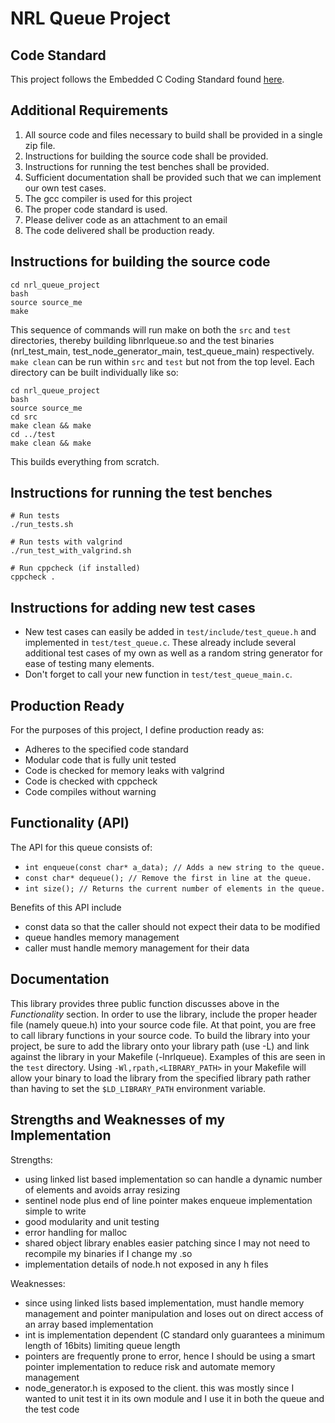 # NRL Queue Project

## Code Standard
This project follows the Embedded C Coding Standard found [here](https://barrgroup.com/sites/default/files/barr_c_coding_standard_2018.pdf).

## Additional Requirements
1. All source code and files necessary to build shall be provided in a single zip file.
2. Instructions for building the source code shall be provided.
3. Instructions for running the test benches shall be provided.
4. Sufficient documentation shall be provided such that we can implement our own test cases.
5. The gcc compiler is used for this project
6. The proper code standard is used.
7. Please deliver code as an attachment to an email
8. The code delivered shall be production ready.


## Instructions for building the source code
```
cd nrl_queue_project
bash
source source_me
make
```
This sequence of commands will run make on both the `src` and `test` directories, thereby building libnrlqueue.so and the test binaries (nrl_test_main, test_node_generator_main, test_queue_main) respectively. `make clean` can be run within `src` and `test` but not from the top level. Each directory can be built individually like so:
```
cd nrl_queue_project
bash
source source_me
cd src
make clean && make
cd ../test
make clean && make
```
This builds everything from scratch.

## Instructions for running the test benches
```
# Run tests
./run_tests.sh

# Run tests with valgrind
./run_test_with_valgrind.sh

# Run cppcheck (if installed)
cppcheck .
```

## Instructions for adding new test cases
* New test cases can easily be added in `test/include/test_queue.h` and implemented in `test/test_queue.c`. These already include several additional test cases of my own as well as a random string generator for ease of testing many elements.
* Don't forget to call your new function in `test/test_queue_main.c`.

## Production Ready
For the purposes of this project, I define production ready as:
* Adheres to the specified code standard
* Modular code that is fully unit tested
* Code is checked for memory leaks with valgrind
* Code is checked with cppcheck
* Code compiles without warning

## Functionality (API)
The API for this queue consists of:
* `int enqueue(const char* a_data); // Adds a new string to the queue.`
* `const char* dequeue(); // Remove the first in line at the queue.`
* `int size(); // Returns the current number of elements in the queue.`

Benefits of this API include
* const data so that the caller should not expect their data to be modified
* queue handles memory management
* caller must handle memory management for their data

## Documentation
This library provides three public function discusses above in the _Functionality_ section. In order to use the library, include the proper header file (namely queue.h) into your source code file. At that point, you are free to call library functions in your source code. To build the library into your project, be sure to add the library onto your library path (use -L) and link against the library in your Makefile (-lnrlqueue). Examples of this are seen in the `test` directory. Using `-Wl,rpath,<LIBRARY_PATH>` in your Makefile will allow your binary to load the library from the specified library path rather than having to set the `$LD_LIBRARY_PATH` environment variable.

## Strengths and Weaknesses of my Implementation
Strengths:
* using linked list based implementation so can handle a dynamic number of elements and avoids array resizing
* sentinel node plus end of line pointer makes enqueue implementation simple to write
* good modularity and unit testing
* error handling for malloc
* shared object library enables easier patching since I may not need to recompile my binaries if I change my .so
* implementation details of node.h not exposed in any h files

Weaknesses:
* since using linked lists based implementation, must handle memory management and pointer manipulation and loses out on direct access of an array based implementation
* int is implementation dependent (C standard only guarantees a minimum length of 16bits) limiting queue length
* pointers are frequently prone to error, hence I should be using a smart pointer implementation to reduce risk and automate memory management
* node_generator.h is exposed to the client. this was mostly since I wanted to unit test it in its own module and I use it in both the queue and
the test code
